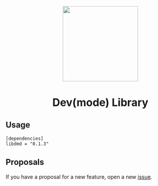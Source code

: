 <div align="center">
    <img width=200 src="https://github.com/edfloreshz/devmode/raw/main/assets/img/logo.png?raw=true"/>
    <h1>Dev(mode) Library</h1>
</div>

## Usage

```
[dependencies]
libdmd = "0.1.3"
```

## Proposals

If you have a proposal for a new feature, open a new [issue](https://github.com/edfloreshz/devmode/issues).
